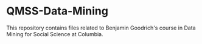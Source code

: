 # QMSS-Data-Mining

This repository contains files related to Benjamin Goodrich's course in Data Mining for Social Science at Columbia.
